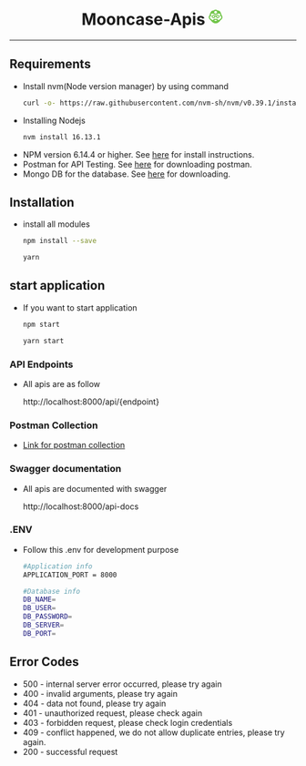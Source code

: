 <h1 align="center">
  	<span>Mooncase-Apis</span>
  	<svg width="27" height="27" xmlns="http://www.w3.org/2000/svg" fill-rule="evenodd" clip-rule="evenodd" fill="#71c549"><path d="M8.816 1.321c.815-.816 1.941-1.321 3.184-1.321 1.251 0 2.384.512 3.2 1.338 4.056.308 5.687 1.739 7.382 8.486.664.463 1.418 1.436 1.418 3.489 0 1.765-.986 3.991-3.139 4.906-2.348 3.731-5.484 5.781-8.861 5.781-3.377 0-6.513-2.05-8.862-5.781-2.153-.915-3.138-3.141-3.138-4.906 0-2.053.753-3.026 1.417-3.489 1.732-6.779 3.38-8.213 7.399-8.503zm5.584 16.679h-4.8c.004.012.682 1.884 2.4 1.884 1.782 0 2.396-1.872 2.4-1.884zm5.235-11h-3.894c-.807 1.206-2.182 2-3.741 2-1.559 0-2.934-.794-3.741-2h-3.923c-.222.631-.412 1.304-.58 2-.179.746.964.954.917 1.733-.044.722-.76.953-1.421.661-.184-.082-.469-.079-.673.053-1 .651-.893 4.184 1.554 5.012 1 .339 2.579 3.361 4.288.432.591-1.012 2.455-1.126 3.579-.322 1.123-.804 2.988-.69 3.578.322 1.709 2.929 3.288-.093 4.288-.432 2.448-.828 2.554-4.361 1.554-5.012-.235-.152-.531-.115-.672-.053-.661.293-1.36.094-1.374-.629-.016-.818 1.114-.871.89-1.765-.168-.669-.389-1.356-.629-2zm-3.885 2c-1.124 0-2.094.629-2.607 1.546-.373-.116-.744-.174-1.143-.174s-.77.058-1.143.174c-.513-.917-1.483-1.546-2.607-1.546-1.654 0-3 1.346-3 3s1.346 3 3 3c1.231 0 2.285-.748 2.747-1.811.245-.566.394-1.301 1.003-1.301.609 0 .758.735 1.003 1.301.462 1.063 1.516 1.811 2.747 1.811 1.654 0 3-1.346 3-3s-1.346-3-3-3zm0 4.5c-.828 0-1.5-.672-1.5-1.5s.672-1.5 1.5-1.5 1.5.672 1.5 1.5-.672 1.5-1.5 1.5zm-7.5 0c-.828 0-1.5-.672-1.5-1.5s.672-1.5 1.5-1.5 1.5.672 1.5 1.5-.672 1.5-1.5 1.5zm3.75-11.5c1.38 0 2.5 1.12 2.5 2.5s-1.12 2.5-2.5 2.5-2.5-1.12-2.5-2.5 1.12-2.5 2.5-2.5z"/></svg>
</h1>

---

## Requirements

-   Install nvm(Node version manager) by using command
    ```sh
    curl -o- https://raw.githubusercontent.com/nvm-sh/nvm/v0.39.1/install.sh | bash
    ```
-   Installing Nodejs
    ```sh
    nvm install 16.13.1
    ```
-   NPM version 6.14.4 or higher. See [here](https://www.npmjs.com/get-npm) for install instructions.
-   Postman for API Testing. See [here](https://www.postman.com/downloads/) for downloading postman.
-   Mongo DB for the database. See [here](https://www.mongodb.com/try/download/community) for downloading.

## Installation


-   install all modules

    ```sh
    npm install --save
    ```

    ```sh
    yarn
    ```
    

## start application

-   If you want to start application

    ```sh
    npm start
    ```

    ```sh
    yarn start
    ```

### API Endpoints

-  All apis are as follow

    http://localhost:8000/api/{endpoint}

### Postman Collection

- [Link for postman collection](https://www.getpostman.com/collections/40ff29f611e5d91bfec0)

### Swagger documentation

-  All apis are documented with swagger

    http://localhost:8000/api-docs

### .ENV

- Follow this .env for development purpose
    ```sh
    #Application info
    APPLICATION_PORT = 8000
    
    #Database info
    DB_NAME=
    DB_USER=
    DB_PASSWORD=
    DB_SERVER=
    DB_PORT=

    ```

## Error Codes

- 500 - internal server error occurred, please try again
- 400 - invalid arguments, please try again
- 404 - data not found, please try again
- 401 - unauthorized request, please check again
- 403 - forbidden request, please check login credentials
- 409 - conflict happened, we do not allow duplicate entries, please try again.
- 200 - successful request
